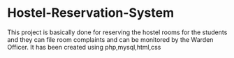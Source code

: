 # Hostel-Reservation-System
This project is basically done for reserving the hostel rooms for the students and they can file room complaints and can be monitored by the Warden Officer. It has been created using php,mysql,html,css
